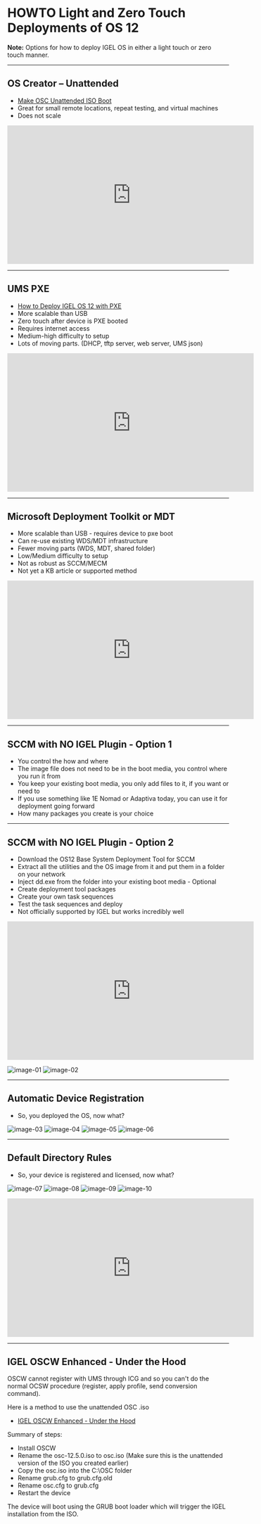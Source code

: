 # HOWTO Light and Zero Touch Deployments of OS 12

**Note:** Options for how to deploy IGEL OS in either a light touch or zero touch manner.

-----

## OS Creator – Unattended

- [Make OSC Unattended ISO Boot](https://github.com/IGEL-Community/IGEL-Custom-Partitions/tree/master/CP_Source/Tools_Drivers/Make_OSC_Unattended_ISO_Boot)
- Great for small remote locations, repeat testing, and virtual machines
- Does not scale

<iframe width="560" height="315" src="https://www.youtube.com/embed/MTyl-E_bOUY?si=Jvn7q24AcyPIkRXn" title="YouTube video player" frameborder="0" allow="accelerometer; autoplay; clipboard-write; encrypted-media; gyroscope; picture-in-picture; web-share" referrerpolicy="strict-origin-when-cross-origin" allowfullscreen></iframe>

-----

## UMS PXE

- [How to Deploy IGEL OS 12 with PXE](https://kb.igel.com/en/igel-os-base-system/12.4.2/how-to-deploy-igel-os-12-with-pxe)
- More scalable than USB
- Zero touch after device is PXE booted
- Requires internet access
- Medium-high difficulty to setup
- Lots of moving parts. (DHCP, tftp server, web server, UMS json)

<iframe width="560" height="315" src="https://www.youtube.com/embed/3EaVaDJCrCY?si=dcd46oekodq0W2DN" title="YouTube video player" frameborder="0" allow="accelerometer; autoplay; clipboard-write; encrypted-media; gyroscope; picture-in-picture; web-share" referrerpolicy="strict-origin-when-cross-origin" allowfullscreen></iframe>

-----

## Microsoft Deployment Toolkit or MDT

- More scalable than USB - requires device to pxe boot
- Can re-use existing WDS/MDT infrastructure
- Fewer moving parts (WDS, MDT, shared folder)
- Low/Medium difficulty to setup
- Not as robust as SCCM/MECM
- Not yet a KB article or supported method

<iframe width="560" height="315" src="https://www.youtube.com/embed/rN5tEHsY7J0?si=01e5sVq1IPnkSATg" title="YouTube video player" frameborder="0" allow="accelerometer; autoplay; clipboard-write; encrypted-media; gyroscope; picture-in-picture; web-share" referrerpolicy="strict-origin-when-cross-origin" allowfullscreen></iframe>

-----

## SCCM with NO IGEL Plugin - Option 1

- You control the how and where
- The image file does not need to be in the boot media, you control where you run it from
- You keep your existing boot media, you only add files to it, if you want or need to
- If you use something like 1E Nomad or Adaptiva today, you can use it for deployment going forward
- How many packages you create is your choice	

-----

## SCCM with NO IGEL Plugin - Option 2

- Download the OS12 Base System Deployment Tool for SCCM
- Extract all the utilities and the OS image from it and put them in a folder on your network
- Inject dd.exe from the folder into your existing boot media - Optional
- Create deployment tool packages	
- Create your own task sequences
- Test the task sequences and deploy
- Not officially supported by IGEL but works incredibly well

<iframe width="560" height="315" src="https://www.youtube.com/embed/Z4Dpks2EQUg?si=G1FWBEKXjKVRMwUd" title="YouTube video player" frameborder="0" allow="accelerometer; autoplay; clipboard-write; encrypted-media; gyroscope; picture-in-picture; web-share" referrerpolicy="strict-origin-when-cross-origin" allowfullscreen></iframe>

![image-01](Images/HOWTO-Light_Zero_Touch_Deployments-01.png)
![image-02](Images/HOWTO-Light_Zero_Touch_Deployments-02.png)

-----

## Automatic Device Registration

- So, you deployed the OS, now what?	

![image-03](Images/HOWTO-Light_Zero_Touch_Deployments-03.png)
![image-04](Images/HOWTO-Light_Zero_Touch_Deployments-04.png)
![image-05](Images/HOWTO-Light_Zero_Touch_Deployments-05.png)
![image-06](Images/HOWTO-Light_Zero_Touch_Deployments-06.png)

-----

## Default Directory Rules

- So, your device is registered and licensed, now what?	

![image-07](Images/HOWTO-Light_Zero_Touch_Deployments-07.png)
![image-08](Images/HOWTO-Light_Zero_Touch_Deployments-08.png)
![image-09](Images/HOWTO-Light_Zero_Touch_Deployments-09.png)
![image-10](Images/HOWTO-Light_Zero_Touch_Deployments-10.png)

<iframe width="560" height="315" src="https://www.youtube.com/embed/hHQHppONuxU?si=zNoKoyBqW2Ju3lxJ" title="YouTube video player" frameborder="0" allow="accelerometer; autoplay; clipboard-write; encrypted-media; gyroscope; picture-in-picture; web-share" referrerpolicy="strict-origin-when-cross-origin" allowfullscreen></iframe>

-----

## IGEL OSCW Enhanced - Under the Hood

OSCW cannot register with UMS through ICG and so you can't do the normal OCSW procedure (register, apply profile, send conversion command).

Here is a method to use the unattended OSC .iso
 
- [IGEL OSCW Enhanced - Under the Hood](https://workspace-it.com/blog/igel-oscw-enhanced-under-the-hood/)
 
Summary of steps:

- Install OSCW
- Rename the osc-12.5.0.iso to osc.iso (Make sure this is the unattended version of the ISO you created earlier)
- Copy the osc.iso into the C:\OSC folder
- Rename grub.cfg to grub.cfg.old
- Rename osc.cfg to grub.cfg
- Restart the device

The device will boot using the GRUB boot loader which will trigger the IGEL installation from the ISO.
